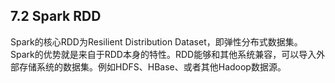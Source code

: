 ## 7.2 Spark RDD

Spark的核心RDD为Resilient Distribution Dataset，即弹性分布式数据集。Spark的优势就是来自于RDD本身的特性。RDD能够和其他系统兼容，可以导入外部存储系统的数据集。例如HDFS、HBase、或者其他Hadoop数据源。

 



